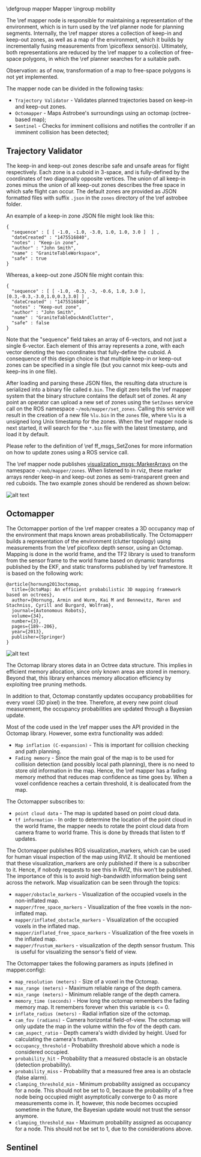 \defgroup mapper Mapper \ingroup mobility

The \ref mapper node is responsible for maintaining a representation of the environment, which is in turn used by the \ref planner node for planning segments. Internally, the \ref mapper stores a collection of keep-in and keep-out zones, as well as a map of the environment, which it builds by incrementally fusing measurements from \picoflexx sensor(s). Ultimately, both representations are reduced by the \ref mapper to a collection of free-space polygons, in which the \ref planner searches for a suitable path.

Observation: as of now, transformation of a map to free-space polygons is not yet implemented.

The mapper node can be divided in the following tasks:

* `Trajectory Validator` - Validates planned trajectories based on keep-in and keep-out zones.
* `Octomapper` - Maps Astrobee's surroundings using an octomap (octree-based map);
* `Sentinel` - Checks for imminent collisions and notifies the controller if an imminent collision has been detected;

## Trajectory Validator

The keep-in and keep-out zones describe safe and unsafe areas for flight respectively. Each zone is a cuboid in 3-space, and is fully-defined by the coordinates of two diagonally opposite vertices. The union of all keep-in zones minus the union of all keep-out zones describes the free space in which safe flight can occur. The default zones are provided as JSON formatted files with suffix `.json` in the `zones` directory of the \ref astrobee folder.

An example of a keep-in zone JSON file might look like this:

	{
	  "sequence" : [ [ -1.0, -1.0, -3.0, 1.0, 1.0, 3.0 ]  ] ,
	  "dateCreated" : "1475516840",	
	  "notes" : "Keep-in zone",
	  "author" : "John Smith",
	  "name" : "GraniteTableWorkspace",
	  "safe" : true
	}

Whereas, a keep-out zone JSON file might contain this:

	{
	  "sequence" : [ [ -1.0, -0.3, -3, -0.6, 1.0, 3.0 ], [0.3,-0.3,-3.0,1.0,0.3,3.0] ] ,
	  "dateCreated" : "1475516840",
	  "notes" : "Keep-out zone",
	  "author" : "John Smith",
	  "name" : "GraniteTableDockAndClutter",
	  "safe" : false
	}

Note that the "sequence" field takes an array of 6-vectors, and not just a single 6-vector. Each element of this array represents a zone, with each vector denoting the two coordinates that fully-define the cuboid. A consequence of this design choice is that multiple keep-in or keep-out zones can be specified in a single file (but you cannot mix keep-outs and keep-ins in one file).

After loading and parsing these JSON files, the resulting data structure is serialized into a binary file called `0.bin`. The digit zero tells the \ref mapper system that the binary structure contains the default set of zones. At any point an operator can upload a new set of zones using the `SetZones` service call on the ROS namespace `~/mob/mapper/set_zones`. Calling this service will result in the creation of a new file `%lu.bin` in the `zones` file, where `%lu` is a unsigned long Unix timestamp for the zones. When the \ref mapper node is next started, it will search for the `*.bin` file with the latest timestamp, and load it by default.

Please refer to the definition of \ref ff_msgs_SetZones for more information on how to update zones using a ROS service call.

The \ref mapper node publishes [visualization_msgs::MarkerArrays](http://docs.ros.org/kinetic/api/visualization_msgs/html/msg/MarkerArray.html) on the namespace `~/mob/mapper/zones`. When listened to in rviz, these marker arrays render keep-in and keep-out zones as semi-transparent green and red cuboids. The two example zones should be rendered as shown below:

![alt text](../images/mobility/zones.png "How the RVIZ user interface draws zones")

## Octomapper

The Octomapper portion of the \ref mapper creates a 3D occupancy map of the environment that maps known areas probabilistically. The Octomapperr builds a representation of the environment (clutter topology) using measurements from the \ref picoflexx depth sensor, using an Octomap. Mapping is done in the world frame, and the TF2 library is used to transform from the sensor frame to the world frame based on dynamic transforms published by the EKF, and static transforms published by \ref framestore.
It is based on the following work:

```
@article{hornung2013octomap,
  title={OctoMap: An efficient probabilistic 3D mapping framework based on octrees},
  author={Hornung, Armin and Wurm, Kai M and Bennewitz, Maren and Stachniss, Cyrill and Burgard, Wolfram},
  journal={Autonomous Robots},
  volume={34},
  number={3},
  pages={189--206},
  year={2013},
  publisher={Springer}
}
```

![alt text](../images/mobility/iss_sim_360_octomap.png "An example of an Octomap obtained after an Astrobee 360-degree rotation around its z-axis. The rainbow color scheme displays different heights.")

The Octomap library stores data in an Octree data structure. This implies in efficient memory allocation, since only known
areas are stored in memory. Beyond that, this library enhances memory allocation efficiency by exploiting tree pruning methods.

In addition to that, Octomap constantly updates occupancy probabilities for every voxel (3D pixel) in the tree. Therefore, at every new point cloud measurement, the occupancy probabilities are updated through a Bayesian update.

Most of the code used in the \ref mapper uses the API provided in the Octomap library. However, some extra functionality was added:

* `Map inflation (C-expansion)` - This is important for collision checking and path planning.
* `Fading memory` - Since the main goal of the map is to be used for collision detection (and possibly local path planning),
there is no need to store old information in the map. Hence, the \ref mapper has a fading memory method that reduces map confidence as time goes by. When a voxel confidence reaches a certain threshold, it is deallocated from the map.

The Octomapper subscribes to:

* `point cloud data` - The map is updated based on point cloud data.
* `tf information` - In order to determine the location of the point cloud in the world frame, the mapper needs to rotate
the point cloud data from camera frame to world frame. This is done by threads that listen to tf updates.

The Octomapper publishes ROS visualization_markers, which can be used for human visual inspection of the map using RVIZ.
It should be mentioned that these visualization_markers are only published if there is a subscriber to it. Hence, if nobody
requests to see this in RVIZ, this won't be published. The importance of this is to avoid high-bandwidth information being
sent across the network. Map visualization can be seen through the topics:

* `mapper/obstacle_markers` - Visualization of the occupied voxels in the non-inflated map.
* `mapper/free_space_markers` - Visualization of the free voxels in the non-inflated map.
* `mapper/inflated_obstacle_markers` - Visualization of the occupied voxels in the inflated map.
* `mapper/inflated_free_space_markers` - Visualization of the free voxels in the inflated map.
* `mapper/frustum_markers` - visualization of the depth sensor frustum. This is useful for visualizing the sensor's field of view.

The Octomapper takes the following paramers as inputs (defined in mapper.config):

* `map_resolution (meters)` - Size of a voxel in the Octomap.
* `max_range (meters)` - Maximum reliable range of the depth camera.
* `min_range (meters)` - Minimum reliable range of the depth camera.
* `memory_time (seconds)` - How long the octomap remembers the fading memory map. It remembers forever when this variable is <= 0.
* `inflate_radius (meters)` - Radial inflation size of the octomap.
* `cam_fov (radians)` - Camera horizontal field-of-view. The octomap will only update the map in the volume within the fov of the depth cam.
* `cam_aspect_ratio` - Depth camera's width divided by height. Used for calculating the camera's frustum.
* `occupancy_threshold` - Probability threshold above which a node is considered occupied.
* `probability_hit` - Probability that a measured obstacle is an obstacle (detection probability).
* `probability_miss` - Probability that a measured free area is an obstacle (false alarm).
* `clamping_threshold_min` - Minimum probability assigned as occupancy for a node. This should not be set to 0, because the probability of a free node being occupied might asymptotically converge to 0 as more measurements come in. If, however, this node becomes occupied sometime in the future, the Bayesian update would not trust the sensor anymore. 
* `clamping_threshold_max` - Maximum probability assigned as occupancy for a node. This should not be set to 1, due to the considerations above.

## Sentinel
